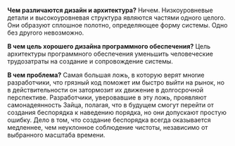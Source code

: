 **Чем различаются дизайн и архитектура?** Ничем. Низкоуровневые детали и высокоуровневая структура являются частями одноrо целоrо. Они образуют сплошное полотно, определяющее форму системы. Одно без друrоrо невозможно.

**В чем цель хорошего дизайна программного обеспечения?** Цель архитектуры программного обеспечения уменьшить человеческие трудозатраты на создание и сопровождение системы.

**В чем проблема?** Самая большая ложь, в которую верят мноrие разработчики, что rpязный код поможет им быстро выйти на рынок, но в действительности он затормозит их движение в долrосрочной перспективе. Разработчики, уверовавшие в эту ложь, проявляют самонадеянность Зайца, полаrая, что в будущем смогут перейти от создания беспорядка к наведению порядка, но они допускают простую ошибку. Дело в том, что создание беспорядка всегда оказывается медленнее, чем неуклонное соблюдение чистоты, независимо от выбранноrо масштаба времени.

